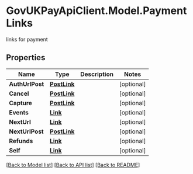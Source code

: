 # GovUKPayApiClient.Model.PaymentLinks
links for payment

## Properties

Name | Type | Description | Notes
------------ | ------------- | ------------- | -------------
**AuthUrlPost** | [**PostLink**](PostLink.md) |  | [optional] 
**Cancel** | [**PostLink**](PostLink.md) |  | [optional] 
**Capture** | [**PostLink**](PostLink.md) |  | [optional] 
**Events** | [**Link**](Link.md) |  | [optional] 
**NextUrl** | [**Link**](Link.md) |  | [optional] 
**NextUrlPost** | [**PostLink**](PostLink.md) |  | [optional] 
**Refunds** | [**Link**](Link.md) |  | [optional] 
**Self** | [**Link**](Link.md) |  | [optional] 

[[Back to Model list]](../README.md#documentation-for-models) [[Back to API list]](../README.md#documentation-for-api-endpoints) [[Back to README]](../README.md)

